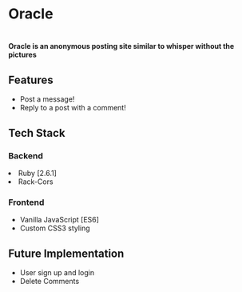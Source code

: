 <h1>Oracle<h1>
<h4> Oracle is an anonymous posting site similar to whisper without the pictures  </h4>
<h2> Features </h2> 
<ul>
  <li>Post a message!</li>
  <li>Reply to a post with a comment!</li>
</ul>
<h2> Tech Stack </h2>
<h3> Backend </h3
<ul>
  <li>Ruby [2.6.1]</li>
  <li>Rack-Cors</li>
</ul>
<h3> Frontend </h3>
<ul>
  <li>Vanilla JavaScript [ES6]</li>
  <li>Custom CSS3 styling</li>
</ul>

<h2> Future Implementation </h2>

<ul>
  <li>User sign up and login</li>
  <li>Delete Comments</li>
</ul>